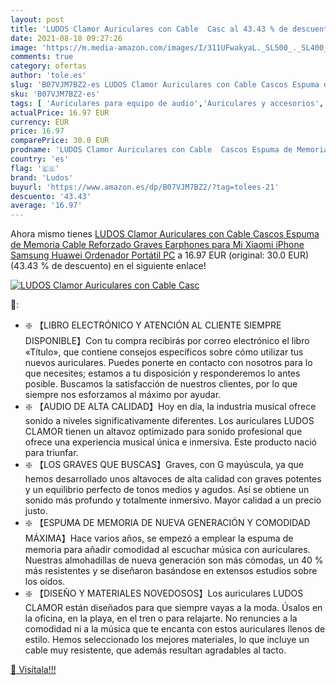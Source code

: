 ```yaml
---
layout: post
title: 'LUDOS Clamor Auriculares con Cable  Casc al 43.43 % de descuento'
date: 2021-08-18 09:27:26
image: 'https://m.media-amazon.com/images/I/311UFwakyaL._SL500_._SL400_.jpg'
comments: true
category: ofertas
author: 'tole.es'
slug: 'B07VJM7BZ2-es LUDOS Clamor Auriculares con Cable Cascos Espuma de...'
sku: 'B07VJM7BZ2-es'
tags: [ 'Auriculares para equipo de audio','Auriculares y accesorios','Electrónica','iphone','ludos', ]
actualPrice: 16.97 EUR
currency: EUR
price: 16.97
comparePrice: 30.0 EUR
prodname: 'LUDOS Clamor Auriculares con Cable  Cascos Espuma de Memoria  Cable Reforzado  Graves  Earphones para Mi  Xiaomi  iPhone  Samsung  Huawei  Ordenador  Portátil  PC'
country: 'es'
flag: '🇪🇸'
brand: 'Ludos'
buyurl: 'https://www.amazon.es/dp/B07VJM7BZ2/?tag=tolees-21'
descuento: '43.43'
average: '16.97'
---
```


Ahora mismo tienes [LUDOS Clamor Auriculares con Cable  Cascos Espuma de Memoria  Cable Reforzado  Graves  Earphones para Mi  Xiaomi  iPhone  Samsung  Huawei  Ordenador  Portátil  PC](https://www.amazon.es/dp/B07VJM7BZ2/?tag=tolees-21) a 16.97 EUR (original: 30.0 EUR) (43.43 %  de descuento) en el siguiente enlace!

[![LUDOS Clamor Auriculares con Cable  Casc](https://m.media-amazon.com/images/I/311UFwakyaL._SL500_._SL400_.jpg)](https://www.amazon.es/dp/B07VJM7BZ2/?tag=tolees-21)

🔎:

- ❇️ 【LIBRO ELECTRÓNICO Y ATENCIÓN AL CLIENTE SIEMPRE DISPONIBLE】Con tu compra recibirás por correo electrónico el libro «Título», que contiene consejos específicos sobre cómo utilizar tus nuevos auriculares. Puedes ponerte en contacto con nosotros para lo que necesites; estamos a tu disposición y responderemos lo antes posible. Buscamos la satisfacción de nuestros clientes, por lo que siempre nos esforzamos al máximo por ayudar.
- ❇️ 【AUDIO DE ALTA CALIDAD】Hoy en día, la industria musical ofrece sonido a niveles significativamente diferentes. Los auriculares LUDOS CLAMOR tienen un altavoz optimizado para sonido profesional que ofrece una experiencia musical única e inmersiva. Este producto nació para triunfar.
- ❇️ 【LOS GRAVES QUE BUSCAS】Graves, con G mayúscula, ya que hemos desarrollado unos altavoces de alta calidad con graves potentes y un equilibrio perfecto de tonos medios y agudos. Así se obtiene un sonido más profundo y totalmente inmersivo. Mayor calidad a un precio justo.
- ❇️ 【ESPUMA DE MEMORIA DE NUEVA GENERACIÓN Y COMODIDAD MÁXIMA】Hace varios años, se empezó a emplear la espuma de memoria para añadir comodidad al escuchar música con auriculares. Nuestras almohadillas de nueva generación son más cómodas, un 40 % más resistentes y se diseñaron basándose en extensos estudios sobre los oídos.
- ❇️ 【DISEÑO Y MATERIALES NOVEDOSOS】Los auriculares LUDOS CLAMOR están diseñados para que siempre vayas a la moda. Úsalos en la oficina, en la playa, en el tren o para relajarte. No renuncies a la comodidad ni a la música que te encanta con estos auriculares llenos de estilo. Hemos seleccionado los mejores materiales, lo que incluye un cable muy resistente, que además resultan agradables al tacto.

[🛒 Visítala!!!](https://www.amazon.es/dp/B07VJM7BZ2/?tag=tolees-21)
